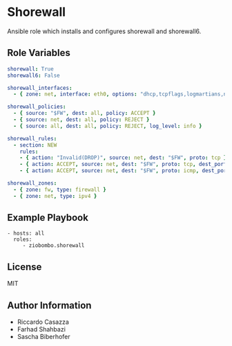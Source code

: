 Shorewall
=========

Ansible role which installs and configures shorewall and shorewall6.

Role Variables
--------------

```yaml
shorewall: True
shorewall6: False

shorewall_interfaces:
  - { zone: net, interface: eth0, options: "dhcp,tcpflags,logmartians,nosmurfs,sourceroute=0" }

shorewall_policies:
  - { source: "$FW", dest: all, policy: ACCEPT }
  - { source: net, dest: all, policy: REJECT }
  - { source: all, dest: all, policy: REJECT, log_level: info }

shorewall_rules:
  - section: NEW
    rules:
    - { action: "Invalid(DROP)", source: net, dest: "$FW", proto: tcp }
    - { action: ACCEPT, source: net, dest: "$FW", proto: tcp, dest_port: ssh }
    - { action: ACCEPT, source: net, dest: "$FW", proto: icmp, dest_port: echo-request }

shorewall_zones:
  - { zone: fw, type: firewall }
  - { zone: net, type: ipv4 }
```

Example Playbook
----------------

    - hosts: all
      roles:
         - ziobombo.shorewall

License
-------

MIT

Author Information
------------------

* Riccardo Casazza
* Farhad Shahbazi
* Sascha Biberhofer
